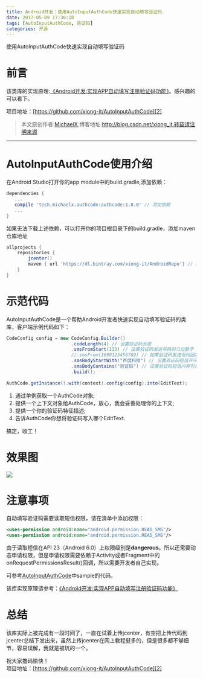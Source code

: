 ```yaml
---
title: Android开发：使用AutoInputAuthCode快速实现自动填写验证码
date: 2017-05-09 17:36:18
tags: [AutoInputAuthCode, 验证码]
categories: 开源
---
```

使用AutoInputAuthCode快速实现自动填写验证码
<!--more-->
前言
==
该类库的实现原理:[《Android开发:实现APP自动填写注册验证码功能》][1]。感兴趣的可以看下。  

项目地址：[https://github.com/xiong-it/AutoInputAuthCode][2]

> 本文原创作者:[MichaelX](http://blog.csdn.net/xiong_it),博客地址:http://blog.csdn.net/xiong_it.转载请注明来源


----------


AutoInputAuthCode使用介绍
=================
在Android Studio打开你的app module中的build.gradle,添加依赖：
```gradle
dependencies {
   ...
   compile 'tech.michaelx.authcode:authcode:1.0.0' // 添加依赖
   ...
}
```
如果无法下载上述依赖，可以打开你的项目根目录下的build.gradle，添加maven仓库地址
```gradle
allprojects {
    repositories {
        jcenter()
        maven { url 'https://dl.bintray.com/xiong-it/AndroidRepo'} // 添加这行
    }
}
```

示范代码
====

AutoInputAuthCode是一个帮助Android开发者快速实现自动填写验证码的类库，客户端示例代码如下：
```java
CodeConfig config = new CodeConfig.Builder()
                        .codeLength(4) // 设置验证码长度
                        .smsFromStart(133) // 设置验证码发送号码前几位数字
                        //.smsFrom(1690123456789) // 如果验证码发送号码固定，则可以设置验证码发送完整号码
                        .smsBodyStartWith("百度科技") // 设置验证码短信开头文字
                        .smsBodyContains("验证码") // 设置验证码短信内容包含文字
                        .build();
                        
AuthCode.getInstance().with(context).config(config).into(EditText);
```
1. 通过单例获取一个AuthCode对象;
2. 提供一个上下文对象给AuthCode，放心，我会妥善处理你的上下文;
3. 提供一个你的验证码特征描述;
4. 告诉AuthCode你想将验证码写入哪个EditText.
  
搞定，收工！  

效果图
===
![](http://oler3nq5z.bkt.clouddn.com/authcode2.gif)


注意事项
====
自动填写验证码需要读取短信权限，请在清单中添加权限：
```xml
<uses-permission android:name="android.permission.READ_SMS"/>
<uses-permission android:name="android.permission.READ_SMS"/>
```
  
由于读取短信在API 23（Android 6.0）上权限级别是**dangerous**。所以还需要动态申请权限，但是申请权限需要依赖于Activity或者Fragment中的onRequestPermissionsResult()回调，所以需要开发者自己实现。  

可参考[AutoInputAuthCode][2]中sample的代码。

该库实现原理请参考：[《Android开发:实现APP自动填写注册验证码功能》][1]

总结
==
该库实际上被完成有一段时间了，一直在试着上传jcenter，有空把上传代码到jcenter总结下发出来，虽然上传jcenter在网上教程挺多的，但是很多都不够细节，容易误解，我就是被坑的一个。  
  
祝大家撸码愉快！  
项目地址：[https://github.com/xiong-it/AutoInputAuthCode][2]

  [1]: http://blog.csdn.net/xiong_it/article/details/50997084
  [2]: https://github.com/xiong-it/AutoInputAuthCode